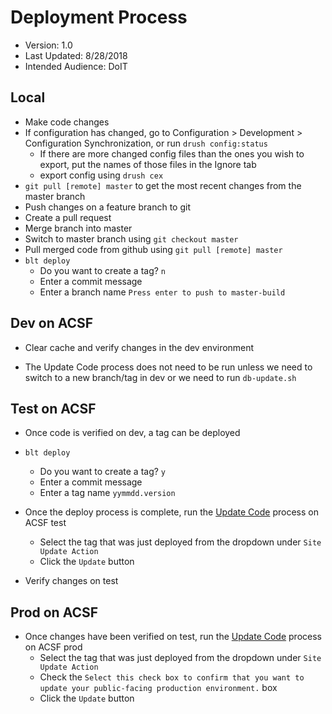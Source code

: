 # Deployment Process

* Version: 1.0
* Last Updated: 8/28/2018
* Intended Audience: DoIT

## Local

* Make code changes
* If configuration has changed, go to Configuration > Development > Configuration Synchronization, or run `drush config:status`
    - If there are more changed config files than the ones you wish to export, put the names of those files in the Ignore tab
    - export config using `drush cex`
* `git pull [remote] master` to get the most recent changes from the master branch
* Push changes on a feature branch to git
* Create a pull request
* Merge branch into master
* Switch to master branch using `git checkout master`
* Pull merged code from github using `git pull [remote] master`
* `blt deploy`
    - Do you want to create a tag? `n`
    - Enter a commit message
    - Enter a branch name `Press enter to push to master-build`

## Dev on ACSF

* Clear cache and verify changes in the dev environment

* The Update Code process does not need to be run unless we need to switch to a new branch/tag in dev or we need to run `db-update.sh`

## Test on ACSF

* Once code is verified on dev, a tag can be deployed

* `blt deploy`
    - Do you want to create a tag? `y`
    - Enter a commit message
    - Enter a tag name `yymmdd.version`

* Once the deploy process is complete, run the [Update Code](https://www.test-creighton.acsitefactory.com/admin/gardens/site-update/update) process on ACSF test
    - Select the tag that was just deployed from the dropdown under `Site Update Action`
    - Click the `Update` button

* Verify changes on test

## Prod on ACSF

* Once changes have been verified on test, run the [Update Code](https://www.creighton.acsitefactory.com/admin/gardens/site-update/update) process on ACSF prod
    - Select the tag that was just deployed from the dropdown under `Site Update Action`
    - Check the `Select this check box to confirm that you want to update your public-facing production environment.` box
    - Click the `Update` button
